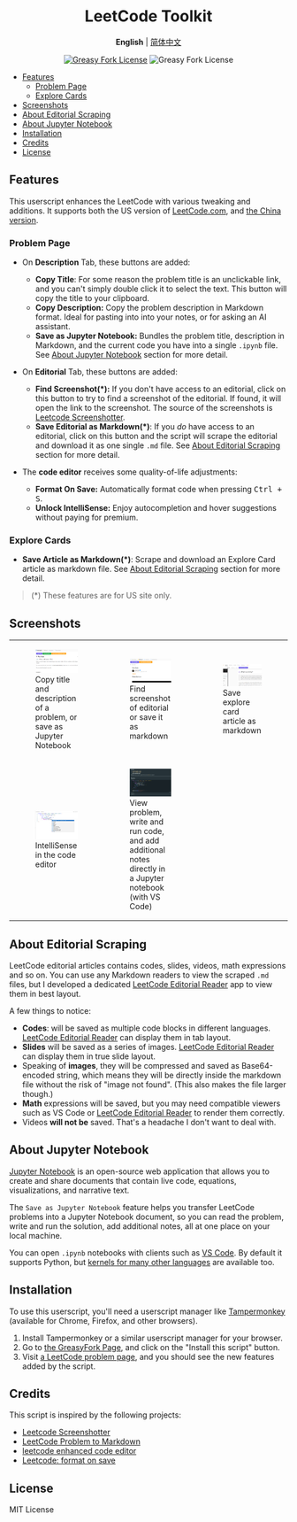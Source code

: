 <div align="center" width="100%">

# LeetCode Toolkit <!-- omit from toc -->

**English** | [简体中文](/README-ZH.md)

<a href="https://greasyfork.org/en/scripts/532158"><img alt="Greasy Fork License" src="https://img.shields.io/greasyfork/v/532158"></a>
![Greasy Fork License](https://img.shields.io/greasyfork/l/532158)

</div>

- [Features](#features)
    - [Problem Page](#problem-page)
    - [Explore Cards](#explore-cards)
- [Screenshots](#screenshots)
- [About Editorial Scraping](#about-editorial-scraping)
- [About Jupyter Notebook](#about-jupyter-notebook)
- [Installation](#installation)
- [Credits](#credits)
- [License](#license)

## Features

This userscript enhances the LeetCode with various tweaking and additions. It supports both the US version of [LeetCode.com](https://leetcode.com), and [the China version](https://leetcode.cn).

### Problem Page

- On **Description** Tab, these buttons are added:

    - **Copy Title**: For some reason the problem title is an unclickable link, and you can't simply double click it to select the text. This button will copy the title to your clipboard.
    - **Copy Description:** Copy the problem description in Markdown format. Ideal for pasting into into your notes, or for asking an AI assistant.
    - **Save as Jupyter Notebook:** Bundles the problem title, description in Markdown, and the current code you have into a single `.ipynb` file. See [About Jupyter Notebook](#about-jupyter-notebook) section for more detail.

- On **Editorial** Tab, these buttons are added:

    - **Find Screenshot(\*):** If you don't have access to an editorial, click on this button to try to find a screenshot of the editorial. If found, it will open the link to the screenshot. The source of the screenshots is [Leetcode Screenshotter](https://github.com/akhilkammila/leetcode-screenshotter).
    - **Save Editorial as Markdown(\*)**: If you _do_ have access to an editorial, click on this button and the script will scrape the editorial and download it as one single `.md` file. See [About Editorial Scraping](#about-editorial-scraping) section for more detail.

- The **code editor** receives some quality-of-life adjustments:
    - **Format On Save:** Automatically format code when pressing <kbd>Ctrl + S</kbd>.
    - **Unlock IntelliSense:** Enjoy autocompletion and hover suggestions without paying for premium.

### Explore Cards

- **Save Article as Markdown(\*)**: Scrape and download an Explore Card article as markdown file. See [About Editorial Scraping](#about-editorial-scraping) section for more detail.

> (\*) These features are for US site only.

## Screenshots

<table>
    <tr>
        <td>
            <figure>
                <img src="assets/screenshot-1.png" />
                <figcaption>Copy title and description of a problem, or save as Jupyter Notebook</figcaption>
            </figure>
        </td>
        <td>
            <figure>
                <img src="assets/screenshot-2.png" />
                <figcaption>Find screenshot of editorial or save it as markdown</figcaption>
            </figure>
        </td>
        <td>
            <figure>
                <img src="assets/screenshot-5.png" />
                <figcaption>Save explore card article as markdown</figcaption>
            </figure>
        </td>
    </tr>
    <tr>
        <td>
            <figure>
                <img src="assets/screenshot-4.png" />
                <figcaption>IntelliSense in the code editor</figcaption>
            </figure>
        </td>
        <td>
            <figure>
                <img src="assets/screenshot-3.png" />
                <figcaption>
                    View problem, write and run code, and add additional notes directly in a Jupyter notebook (with VS Code)
                </figcaption>
            </figure>
        </td>
    </tr>
</table>

## About Editorial Scraping

LeetCode editorial articles contains codes, slides, videos, math expressions and so on. You can use any Markdown readers to view the scraped `.md` files, but I developed a dedicated [LeetCode Editorial Reader](https://leetcode-editorial-reader.vercel.app/) app to view them in best layout.

A few things to notice:

- **Codes**: will be saved as multiple code blocks in different languages. [LeetCode Editorial Reader](https://leetcode-editorial-reader.vercel.app/) can display them in tab layout.
- **Slides** will be saved as a series of images. [LeetCode Editorial Reader](https://leetcode-editorial-reader.vercel.app/) can display them in true slide layout.
- Speaking of **images**, they will be compressed and saved as Base64-encoded string, which means they will be directly inside the markdown file without the risk of "image not found". (This also makes the file larger though.)
- **Math** expressions will be saved, but you may need compatible viewers such as VS Code or [LeetCode Editorial Reader](https://leetcode-editorial-reader.vercel.app/) to render them correctly.
- Videos **will not be** saved. That's a headache I don't want to deal with.

## About Jupyter Notebook

[Jupyter Notebook](https://jupyter-notebook.readthedocs.io/en/latest/) is an open-source web application that allows you to create and share documents that contain live code, equations, visualizations, and narrative text.

The `Save as Jupyter Notebook` feature helps you transfer LeetCode problems into a Jupyter Notebook document, so you can read the problem, write and run the solution, add additional notes, all at one place on your local machine.

You can open `.ipynb` notebooks with clients such as [VS Code](https://code.visualstudio.com/docs/datascience/jupyter-notebooks). By default it supports Python, but [kernels for many other languages](https://github.com/jupyter/jupyter/wiki/Jupyter-kernels) are available too.

## Installation

To use this userscript, you'll need a userscript manager like [Tampermonkey](https://www.tampermonkey.net/) (available for Chrome, Firefox, and other browsers).

1. Install Tampermonkey or a similar userscript manager for your browser.
2. Go to [the GreasyFork Page](https://greasyfork.org/en/scripts/532158), and click on the "Install this script" button.
3. Visit [a LeetCode problem page](https://leetcode.com/problems/two-sum/), and you should see the new features added by the script.

## Credits

This script is inspired by the following projects:

- [Leetcode Screenshotter](https://github.com/akhilkammila/leetcode-screenshotter)
- [LeetCode Problem to Markdown](https://greasyfork.org/en/scripts/448601)
- [leetcode enhanced code editor](https://greasyfork.org/en/scripts/502740-leetcode-enhanced-code-editor)
- [Leetcode: format on save](https://greasyfork.org/en/scripts/481927-leetcode-format-on-save)

## License

MIT License
